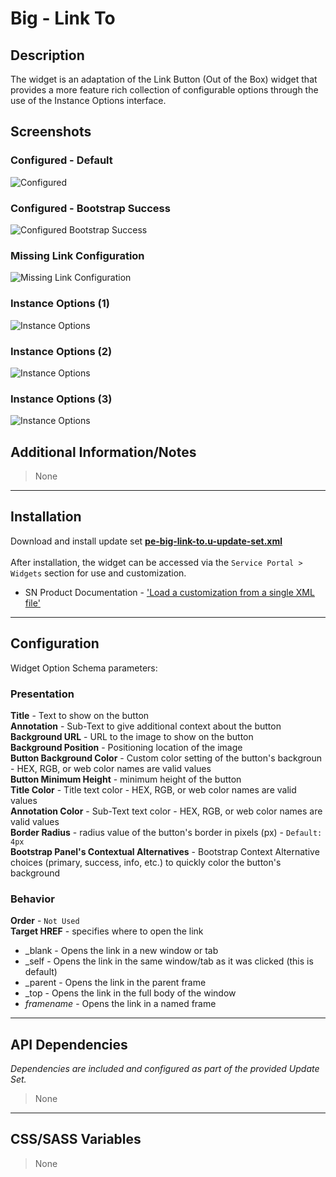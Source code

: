 # Big - Link To

## Description

The widget is an adaptation of the Link Button (Out of the Box) widget that provides a more feature rich collection of configurable options through the use of the Instance Options interface.

## Screenshots
### Configured - Default
![Configured](https://raw.githubusercontent.com/platform-experience/serviceportal-widget-library/master/src/pe-big-link-to/images/default.png)
### Configured - Bootstrap Success
![Configured Bootstrap Success](https://raw.githubusercontent.com/platform-experience/serviceportal-widget-library/master/src/pe-big-link-to/images/success.png)
### Missing Link Configuration
![Missing Link Configuration](https://raw.githubusercontent.com/platform-experience/serviceportal-widget-library/master/src/pe-big-link-to/images/missingconfig.png)
### Instance Options (1)
![Instance Options](https://raw.githubusercontent.com/platform-experience/serviceportal-widget-library/master/src/pe-big-link-to/images/options1.png)
### Instance Options (2)
![Instance Options](https://raw.githubusercontent.com/platform-experience/serviceportal-widget-library/master/src/pe-big-link-to/images/options2.png)
### Instance Options (3)
![Instance Options](https://raw.githubusercontent.com/platform-experience/serviceportal-widget-library/master/src/pe-big-link-to/images/options3.png)


## Additional Information/Notes
> None

---
## Installation
Download and install update set **[pe-big-link-to.u-update-set.xml](https://github.com/platform-experience/serviceportal-widget-library/blob/master/src/pe-big-link-to/pe-big-link-to.u-update-set.xml)** <br/><br/>
After installation, the widget can be accessed via the `Service Portal > Widgets` section for use and customization.<br/>
* SN Product Documentation - ['Load a customization from a single XML file'](https://docs.servicenow.com/bundle/kingston-application-development/page/build/system-update-sets/task/t_SaveAnUpdateSetAsAnXMLFile.html)

---
## Configuration
Widget Option Schema parameters:

### Presentation
**Title** - Text to show on the button <br/>
**Annotation** - Sub-Text to give additional context about the button<br/>
**Background URL** - URL to the image to show on the button<br/>
**Background Position** - Positioning location of the image<br/>
**Button Background Color** - Custom color setting of the button's backgroun - HEX, RGB, or web color names are valid values<br/>
**Button Minimum Height** - minimum height of the button <br/>
**Title Color** - Title text color - HEX, RGB, or web color names are valid values<br/>
**Annotation Color** - Sub-Text text color - HEX, RGB, or web color names are valid values<br/>
**Border Radius** - radius value of the button's border in pixels (px) - `Default: 4px`<br/>
**Bootstrap Panel's Contextual Alternatives** - Bootstrap Context Alternative choices (primary, success, info, etc.) to quickly color the button's background <br/>

### Behavior
**Order** - `Not Used` <br/>
**Target HREF** - specifies where to open the link <br/>
* _blank - Opens the link in a new window or tab
* _self - Opens the link in the same window/tab as it was clicked (this is default)
* _parent - Opens the link in the parent frame
* _top - Opens the link in the full body of the window
* _framename_ - Opens the link in a named frame

---
## API Dependencies
<i>Dependencies are included and configured as part of the provided Update Set.</i>
> None

---
## CSS/SASS Variables
> None